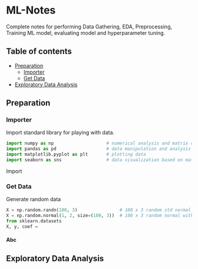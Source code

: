 # ML-Notes
Complete notes for performing Data Gathering, EDA, Preprocessing, Training ML model, evaluating model and hyperparameter tuning.
## Table of contents
- [Preparation](#Preparation)
	- [Importer](#Importer)
	- [Get Data](#Get-Data)
- [Exploratory Data Analysis](#Exploratory-Data-Analysis)


## Preparation
### Importer
Import standard library for playing with data.
```python
import numpy as np                    # numerical analysis and matrix computation 
import pandas as pd                   # data manipulation and analysis on tabular data
import matplotlib.pyplot as plt       # plotting data
import seaborn as sns                 # data visualization based on matplotlib
```
Import 
### Get Data
Generate random data
```python
X = np.random.randn(100, 3)                # 100 x 3 random std normal dist array
X = np.random.normal(1, 2, size=(100, 3))  # 100 x 3 random normal with mean 1 and stddev 2
from sklearn.datasets
X, y, coef = 
```

#### Abc
## Exploratory Data Analysis

<!--stackedit_data:
eyJoaXN0b3J5IjpbMzE1NzUzMzA5LDg1NzAzODI1MywtNzA4Mj
A1NTYwLDE5MjkyMjMzNDYsMTc4MTY5OTUyNCw4NzgxMTQzMjks
LTE4NDAzMzY5NywxNjA4ODYzODY5LDEzNjU2NDE1NjksMTMwOT
YzNjAxMSwtMjA4OTAxMDQ3MiwxMjc4MDY0NjE4XX0=
-->